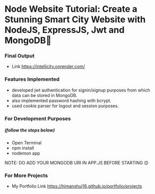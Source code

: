 # Node Website Tutorial: Create a Stunning Smart City Website with NodeJS, ExpressJS, Jwt and MongoDB🌟

### Final Output
- Link https://intellicity.onrender.com/ <br/>

### Features Implemented
- developed jwt authentication for signin/signup purposes from which data can be stored in MongoDB.
- also implemented password hashing with bcrypt.
- used cookie parser for logout and session purposes.

### For Development Purposes
##### (follow the steps below)
- Open Terminal
- npm install
- nodemon app
  
NOTE: DO ADD YOUR MONGODB URI IN APP.JS BEFORE STARTING 😊  

### For More Projects
- My Portfolio Link https://himanshuj16.github.io/portfolio/projects <br/>
